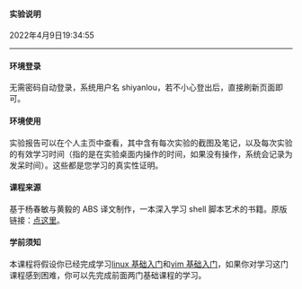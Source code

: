 #### 实验说明

2022年4月9日19:34:55

---

#### 环境登录

无需密码自动登录，系统用户名 shiyanlou，若不小心登出后，直接刷新页面即可。

#### 环境使用

实验报告可以在个人主页中查看，其中含有每次实验的截图及笔记，以及每次实验的有效学习时间（指的是在实验桌面内操作的时间，如果没有操作，系统会记录为发呆时间）。这些都是您学习的真实性证明。

#### 课程来源

基于杨春敏与黄毅的 ABS 译文制作，一本深入学习 shell 脚本艺术的书籍。原版链接：[点这里](http://www.tldp.org/LDP/abs/html/)。

#### 学前须知

本课程将假设你已经完成学习[linux 基础入门](https://www.lanqiao.cn/courses/1)和[vim 基础入门](https://www.lanqiao.cn/courses/2)，如果你对学习这门课程感到困难，你可以先完成前面两门基础课程的学习。